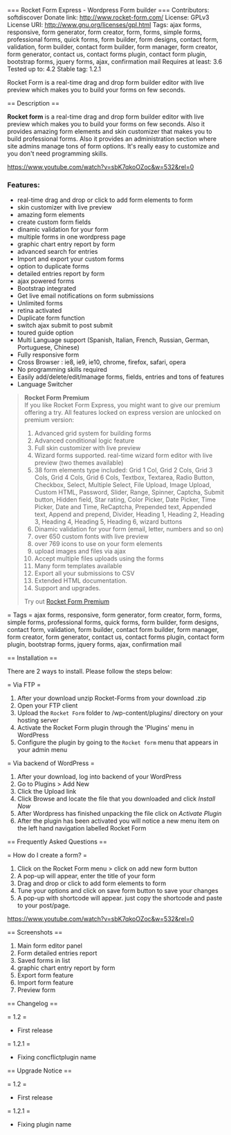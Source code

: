 === Rocket Form Express - Wordpress Form builder ===
Contributors: softdiscover
Donate link: http://www.rocket-form.com/
License: GPLv3
License URI: http://www.gnu.org/licenses/gpl.html
Tags: ajax forms, responsive, form generator, form creator, form, forms, simple forms, professional forms, quick forms, form builder, form designs, contact form, validation, form builder, contact form builder, form manager, form creator, form generator, contact us, contact forms plugin, contact form plugin, bootstrap forms, jquery forms, ajax, confirmation mail
Requires at least: 3.6
Tested up to: 4.2
Stable tag: 1.2.1

Rocket Form is a real-time drag and drop form builder editor with live preview which makes you to build your forms on few seconds.

== Description ==

**Rocket form** is a real-time drag and drop form builder editor with live preview which makes you to build your forms on few seconds. Also it provides amazing form elements and skin customizer that makes you to build professional forms. Also it provides an administration section where site admins manage tons of form options. It's really easy to customize and you don't need programming skills. 

https://www.youtube.com/watch?v=sbK7qkoOZoc&w=532&rel=0

### Features:
* real-time drag and drop or click to add form elements to form
* skin customizer with live preview
* amazing form elements
* create custom form fields
* dinamic validation for your form
* multiple forms in one wordpress page
* graphic chart entry report by form
* advanced search for entries
* Import and export your custom forms
* option to duplicate forms
* detailed entries report by form
* ajax powered forms
* Bootstrap integrated
* Get live email notifications on form submissions
* Unlimited forms
* retina activated
* Duplicate form function
* switch ajax submit to post submit
* toured guide option
* Multi Language support (Spanish, Italian, French, Russian, German, Portuguese, Chinese) 
* Fully responsive form 
* Cross Browser : ie8, ie9, ie10, chrome, firefox, safari, opera 
* No programming skills required
* Easily add/delete/edit/manage forms, fields, entries and tons of features
* Language Switcher

><strong>Rocket Form Premium</strong><br>
>If you like Rocket Form Express, you might want to give our premium offering a try. All features locked on express version are unlocked on premium version:
>
>1. Advanced grid system for building forms
>2. Advanced conditional logic feature
>3. Full skin customizer with live preview
>4. Wizard forms supported. real-time wizard form editor with live preview (two themes available)
>5. 38 form elements type included: Grid 1 Col, Grid 2 Cols, Grid 3 Cols, Grid 4 Cols, Grid 6 Cols, Textbox, Textarea, Radio Button, Checkbox, Select, Multiple Select, File Upload, Image Upload, Custom HTML, Password, Slider, Range, Spinner, Captcha, Submit button, Hidden field, Star rating, Color Picker, Date Picker, Time Picker, Date and Time, ReCaptcha, Prepended text, Appended text, Append and prepend, Divider, Heading 1, Heading 2, Heading 3, Heading 4, Heading 5, Heading 6, wizard buttons
>6. Dinamic validation for your form (email, letter, numbers and so on)
>7. over 650 custom fonts with live preview
>8. over 769 icons to use on your form elements
>9. upload images and files via ajax
>10. Accept multiple files uploads using the forms
>11. Many form templates available
>12. Export all your submissions to CSV
>13. Extended HTML documentation.
>14. Support and upgrades.
>
>Try out [Rocket Form Premium](http://codecanyon.net/item/rocket-form-wordpress-form-builder/11057544?ref=Softdiscover)

= Tags =
ajax forms, responsive, form generator, form creator, form, forms, simple forms, professional forms, quick forms, form builder, form designs, contact form, validation, form builder, contact form builder, form manager, form creator, form generator, contact us, contact forms plugin, contact form plugin, bootstrap forms, jquery forms, ajax, confirmation mail

== Installation ==

There are 2 ways to install. Please follow the steps below: 

= Via FTP =
1. After your download unzip Rocket-Forms from your download .zip
2. Open your FTP client
3. Upload the `Rocket Form` folder to /wp-content/plugins/ directory on your hosting server
4. Activate the Rocket Form plugin through the 'Plugins' menu in WordPress
5. Configure the plugin by going to the `Rocket form` menu that appears in your admin menu

= Via backend of WordPress =
1. After your download, log into backend of your WordPress 
2. Go to Plugins > Add New
3. Click the Upload link
4. Click Browse and locate the file that you downloaded and click *Install Now*
5. After Wordpress has finished unpacking the file click on *Activate Plugin*
6. After the plugin has been activated you will notice a new menu item on the left hand navigation labelled Rocket Form

== Frequently Asked Questions ==

= How do I create a form? =

1. Click on the Rocket Form menu > click on add new form button
2. A pop-up will appear, enter the title of your form 
3. Drag and drop or click to add form elements to form
4. Tune your options and click on save form button to save your changes
5. A pop-up with shortcode will appear. just copy the shortcode and paste to your post/page.

https://www.youtube.com/watch?v=sbK7qkoOZoc&w=532&rel=0

== Screenshots ==

1. Main form editor panel
2. Form detailed entries report
3. Saved forms in list
4. graphic chart entry report by form
5. Export form feature
6. Import form feature
7. Preview form

== Changelog ==

= 1.2 =
* First release

= 1.2.1 =
* Fixing concflictplugin name

== Upgrade Notice ==

= 1.2 =
* First release

= 1.2.1 =
* Fixing plugin name